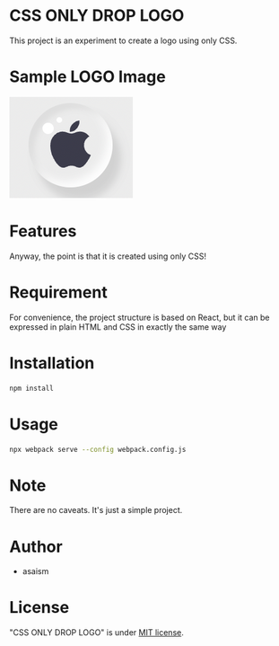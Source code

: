 # CSS ONLY DROP LOGO

This project is an experiment to create a logo using only CSS.

# Sample LOGO Image

![sample log](sample-logo.png)

# Features

Anyway, the point is that it is created using only CSS!

# Requirement

For convenience, the project structure is based on React, but it can be expressed in plain HTML and CSS in exactly the same way

# Installation

```bash
npm install
```

# Usage

```bash
npx webpack serve --config webpack.config.js
```

# Note

There are no caveats. It's just a simple project.

# Author

* asaism

# License

"CSS ONLY DROP LOGO" is under [MIT license](https://en.wikipedia.org/wiki/MIT_License).
